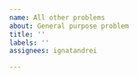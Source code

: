 ```yaml
---
name: All other problems
about: General purpose problem
title: ''
labels: ''
assignees: ignatandrei

---
```




